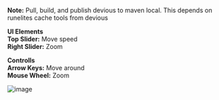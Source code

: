 **Note:** Pull, build, and publish devious to maven local. This depends on runelites cache tools from devious

**UI Elements**<br />
**Top Slider:** Move speed<br />
**Right Slider:** Zoom

**Controlls**<br />
**Arrow Keys:** Move around<br />
**Mouse Wheel:** Zoom

![image](https://github.com/user-attachments/assets/9c93ee6a-8f05-4a3c-b632-9645ee4338a1)

